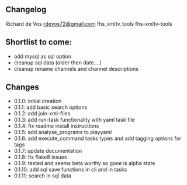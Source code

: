 ## Changelog

Richard de Vos <rdevos72@gmail.com>
fhs_xmltv_tools
fhs-xmltv-tools

Shortlist to come:
------------------
- add mysql as sql option
- cleanup sql data (older then date....)
- cleanup rename channels and channel descriptions

Changes
-------
- 0.1.0: initial creation
- 0.1.1: add basic search options
- 0.1.2: add join-xml-files
- 0.1.3: add run-task functionality with yaml task file
- 0.1.4: fix readme install instructions
- 0.1.5: add analyse_programs to playyaml
- 0.1.6: add execute_command tasks types and add tagging options for tags
- 0.1.7: update documentation
- 0.1.8: fix flake8 issues
- 0.1.9: tested and seems beta worthy so gone is alpha state
- 0.1.10: add sql save functions in cli and in tasks
- 0.1.11: search in sql data
